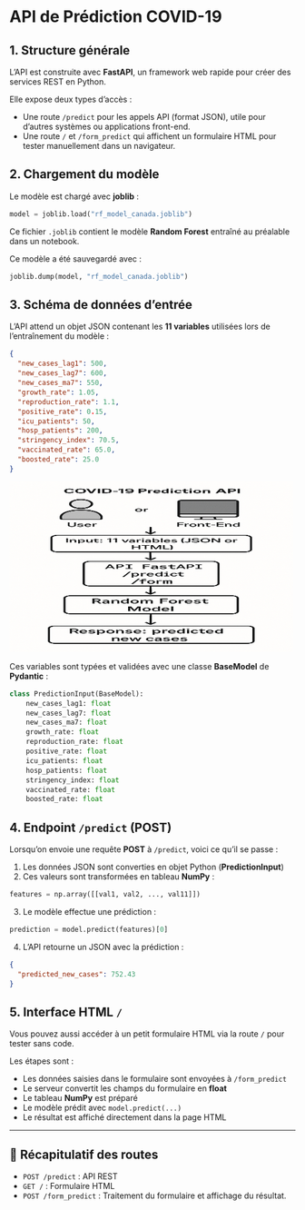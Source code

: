 # API de Prédiction COVID-19

## 1. Structure générale

L’API est construite avec **FastAPI**, un framework web rapide pour créer des services REST en Python.

Elle expose deux types d’accès :

* Une route `/predict` pour les appels API (format JSON), utile pour d’autres systèmes ou applications front-end.
* Une route `/` et `/form_predict` qui affichent un formulaire HTML pour tester manuellement dans un navigateur.

## 2. Chargement du modèle

Le modèle est chargé avec **joblib** :

```python
model = joblib.load("rf_model_canada.joblib")
```

Ce fichier `.joblib` contient le modèle **Random Forest** entraîné au préalable dans un notebook.

Ce modèle a été sauvegardé avec :

```python
joblib.dump(model, "rf_model_canada.joblib")
```

## 3. Schéma de données d’entrée

L’API attend un objet JSON contenant les **11 variables** utilisées lors de l’entraînement du modèle :

```json
{
  "new_cases_lag1": 500,
  "new_cases_lag7": 600,
  "new_cases_ma7": 550,
  "growth_rate": 1.05,
  "reproduction_rate": 1.1,
  "positive_rate": 0.15,
  "icu_patients": 50,
  "hosp_patients": 200,
  "stringency_index": 70.5,
  "vaccinated_rate": 65.0,
  "boosted_rate": 25.0
}
```

<img src="schema_pdt.png" alt="API Structure" width="500" height="300">

Ces variables sont typées et validées avec une classe **BaseModel** de **Pydantic** :

```python
class PredictionInput(BaseModel):
    new_cases_lag1: float
    new_cases_lag7: float
    new_cases_ma7: float
    growth_rate: float
    reproduction_rate: float
    positive_rate: float
    icu_patients: float
    hosp_patients: float
    stringency_index: float
    vaccinated_rate: float
    boosted_rate: float
```

## 4. Endpoint `/predict` (POST)

Lorsqu’on envoie une requête **POST** à `/predict`, voici ce qu’il se passe :

1. Les données JSON sont converties en objet Python (**PredictionInput**)
2. Ces valeurs sont transformées en tableau **NumPy** :

```python
features = np.array([[val1, val2, ..., val11]])
```

3. Le modèle effectue une prédiction :

```python
prediction = model.predict(features)[0]
```

4. L’API retourne un JSON avec la prédiction :

```json
{
  "predicted_new_cases": 752.43
}
```

## 5. Interface HTML `/`

Vous pouvez aussi accéder à un petit formulaire HTML via la route `/` pour tester sans code.

Les étapes sont :

* Les données saisies dans le formulaire sont envoyées à `/form_predict`
* Le serveur convertit les champs du formulaire en **float**
* Le tableau **NumPy** est préparé
* Le modèle prédit avec `model.predict(...)`
* Le résultat est affiché directement dans la page HTML

---

## 🔗 Récapitulatif des routes

* `POST /predict` : API REST
* `GET /` : Formulaire HTML
* `POST /form_predict` : Traitement du formulaire et affichage du résultat.
  